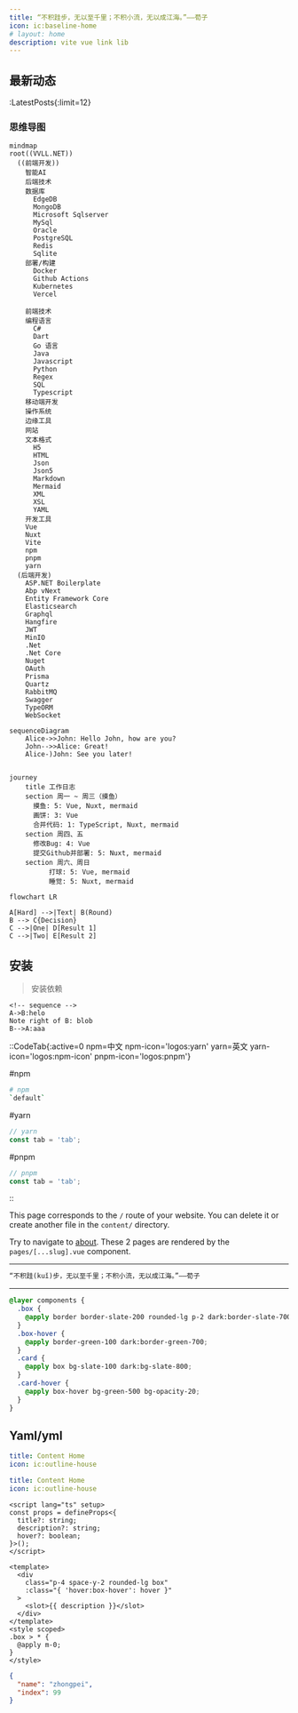 ```yaml
---
title: “不积跬步，无以至千里；不积小流，无以成江海。”——荀子
icon: ic:baseline-home
# layout: home
description: vite vue link lib
---
```


## 最新动态

:LatestPosts{:limit=12}

### 思维导图

```mermaid
mindmap
root((VVLL.NET))
  ((前端开发))
    智能AI
    后端技术
    数据库
      EdgeDB
      MongoDB
      Microsoft Sqlserver
      MySql
      Oracle
      PostgreSQL
      Redis
      Sqlite
    部署/构建
      Docker
      Github Actions
      Kubernetes
      Vercel

    前端技术
    编程语言
      C#
      Dart
      Go 语言
      Java
      Javascript
      Python
      Regex
      SQL
      Typescript
    移动端开发
    操作系统
    边缘工具
    网站
    文本格式
      H5
      HTML
      Json
      Json5
      Markdown
      Mermaid
      XML
      XSL
      YAML
    开发工具
    Vue
    Nuxt
    Vite
    npm
    pnpm
    yarn
  (后端开发)
    ASP.NET Boilerplate
    Abp vNext
    Entity Framework Core
    Elasticsearch
    Graphql
    Hangfire
    JWT
    MinIO
    .Net
    .Net Core
    Nuget
    OAuth
    Prisma
    Quartz
    RabbitMQ
    Swagger
    TypeORM
    WebSocket
```

```mermaid
sequenceDiagram
    Alice->>John: Hello John, how are you?
    John-->>Alice: Great!
    Alice-)John: See you later!
```

```mermaid

journey
    title 工作日志
    section 周一 ~ 周三（摸鱼）
      摸鱼: 5: Vue, Nuxt, mermaid
      画饼: 3: Vue
      合并代码: 1: TypeScript, Nuxt, mermaid
    section 周四、五
      修改Bug: 4: Vue
      提交Github并部署: 5: Nuxt, mermaid
    section 周六、周日
          打球: 5: Vue, mermaid
          睡觉: 5: Nuxt, mermaid

```

```mermaid
flowchart LR

A[Hard] -->|Text| B(Round)
B --> C{Decision}
C -->|One| D[Result 1]
C -->|Two| E[Result 2]
```

## 安装

> 安装依赖

```
<!-- sequence -->
A->B:helo
Note right of B: blob
B-->A:aaa

```

::CodeTab{:active=0 npm=中文 npm-icon='logos:yarn' yarn=英文 yarn-icon='logos:npm-icon' pnpm-icon='logos:pnpm'}

#npm

```bash [default.txt]
# npm
`default`
```

#yarn

```js [tab.js]
// yarn
const tab = 'tab';
```

#pnpm

```js [tab.js]
// pnpm
const tab = 'tab';
```

::

This page corresponds to the `/` route of your website. You can delete it or create another file in the `content/` directory.

Try to navigate to [about](about.md). These 2 pages are rendered by the `pages/[...slug].vue` component.

---

```txt
“不积跬(kuǐ)步，无以至千里；不积小流，无以成江海。”——荀子
```

---

```css
@layer components {
  .box {
    @apply border border-slate-200 rounded-lg p-2 dark:border-slate-700;
  }
  .box-hover {
    @apply border-green-100 dark:border-green-700;
  }
  .card {
    @apply box bg-slate-100 dark:bg-slate-800;
  }
  .card-hover {
    @apply box-hover bg-green-500 bg-opacity-20;
  }
}
```

## Yaml/yml

```yaml [_dir.yml] {.mt-4}
title: Content Home
icon: ic:outline-house
```

```yml
title: Content Home
icon: ic:outline-house
```

```vue
<script lang="ts" setup>
const props = defineProps<{
  title?: string;
  description?: string;
  hover?: boolean;
}>();
</script>

<template>
  <div
    class="p-4 space-y-2 rounded-lg box"
    :class="{ 'hover:box-hover': hover }"
  >
    <slot>{{ description }}</slot>
  </div>
</template>
<style scoped>
.box > * {
  @apply m-0;
}
</style>
```

```json
{
  "name": "zhongpei",
  "index": 99
}
```
